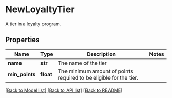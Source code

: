 # NewLoyaltyTier

A tier in a loyalty program.
## Properties
Name | Type | Description | Notes
------------ | ------------- | ------------- | -------------
**name** | **str** | The name of the tier | 
**min_points** | **float** | The minimum amount of points required to be eligible for the tier. | 

[[Back to Model list]](../README.md#documentation-for-models) [[Back to API list]](../README.md#documentation-for-api-endpoints) [[Back to README]](../README.md)


